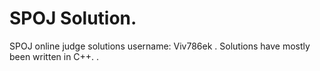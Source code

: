# SPOJ Solution.

SPOJ online judge solutions
username: Viv786ek
.
Solutions have mostly been written in C++. .
